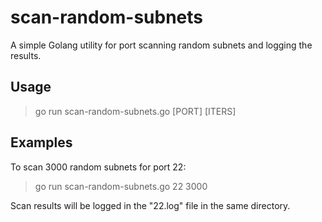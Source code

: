 # scan-random-subnets

A simple Golang utility for port scanning random subnets and logging the results. 

## Usage 

> go run scan-random-subnets.go [PORT] [ITERS]

## Examples 

To scan 3000 random subnets for port 22:

> go run scan-random-subnets.go 22 3000

Scan results will be logged in the "22.log" file in the same directory.  
